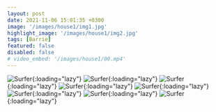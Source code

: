 ```yaml
---
layout: post
date: 2021-11-06 15:01:35 +0300
image: '/images/house1/img1.jpg'
highlight_image: '/images/house1/img2.jpg'
tags: [Barrie]
featured: false
disabled: false
# video_embed: '/images/house1/00.mp4'
---
```

![Surfer]({{site.baseurl}}/images/house1/img3.jpg){:loading="lazy"}
![Surfer]({{site.baseurl}}/images/house1/img4.jpg){:loading="lazy"}
![Surfer]({{site.baseurl}}/images/house1/img5.jpg){:loading="lazy"}
![Surfer]({{site.baseurl}}/images/house1/img6.jpg){:loading="lazy"}
![Surfer]({{site.baseurl}}/images/house1/img7.jpg){:loading="lazy"}
![Surfer]({{site.baseurl}}/images/house1/img8.jpg){:loading="lazy"}
![Surfer]({{site.baseurl}}/images/house1/img9.jpg){:loading="lazy"}
![Surfer]({{site.baseurl}}/images/house1/img10.jpg){:loading="lazy"}
